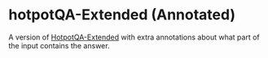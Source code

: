# hotpotQA-Extended (Annotated)

A version of [HotpotQA-Extended](https://huggingface.co/datasets/ghomasHudson/hotpotExtended) with extra annotations about what part of the input contains the answer.